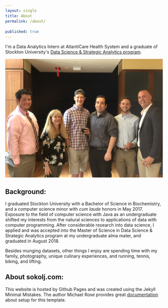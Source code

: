 ```yaml
---
layout: single
title: About
permalink: /about/

published: true
---
```


I'm a Data Analytics Intern at AtlantiCare Health System and a graduate of Stockton University's [Data Science & Strategic Analytics program](https://stockton.edu/graduate/data-science_strategic-analytics.html).

<img src="/assets/about/data_jawn.jpg" caption = "DataJawn, Philadelphia | June 13, 2018" class = "center">

## Background: 
I graduated Stockton University with a Bachelor of Science in Biochemistry, and a computer science minor with _cum laude_ honors in May 2017. Exposure to the field of computer science with Java as an undergraduate shifted my interests from the natural sciences to applications of data with computer programming. After considerable research into data science, I applied and was accepted into the Master of Science in Data Science & Strategic Analytics program at my undergraduate alma mater, and graduated in August 2018.  

Besides munging datasets, other things I enjoy are spending time with my family, photography, unique culinary experiences, and running, tennis, biking, and lifting. 

## About sokolj.com: 
This website is hosted by Github Pages and was created using the Jekyll Minimal Mistakes. The author Michael Rose provides great [documentation](https://mmistakes.github.io/minimal-mistakes/) about setup for this template. 
